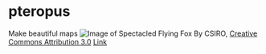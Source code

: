 # pteropus
Make beautiful maps
![Image of Spectacled Flying Fox](CSIRO_ScienceImage_3220_Spectacled_flying_fox.jpg)
By CSIRO, [Creative Commons Attribution 3.0](https://creativecommons.org/licenses/by/3.0) [Link](https://commons.wikimedia.org/w/index.php?curid=35476047)
